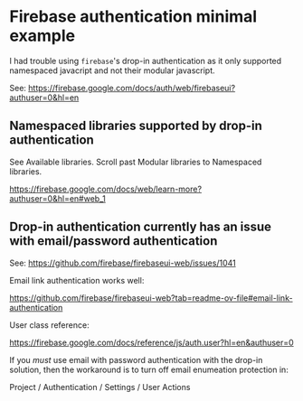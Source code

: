 # Firebase authentication minimal example
I had trouble using `firebase`'s drop-in authentication as it only supported namespaced javacript and not their modular javascript.

See: https://firebase.google.com/docs/auth/web/firebaseui?authuser=0&hl=en

## Namespaced libraries supported by drop-in authentication
See Available libraries. Scroll past Modular libraries to Namespaced libraries.

https://firebase.google.com/docs/web/learn-more?authuser=0&hl=en#web_1

## Drop-in authentication currently has an issue with email/password authentication
See: https://github.com/firebase/firebaseui-web/issues/1041

Email link authentication works well:

https://github.com/firebase/firebaseui-web?tab=readme-ov-file#email-link-authentication

User class reference:

https://firebase.google.com/docs/reference/js/auth.user?hl=en&authuser=0

If you *must* use email with password authentication with the drop-in solution, then the
workaround is to turn off email enumeation protection in:

Project / Authentication / Settings / User Actions 
